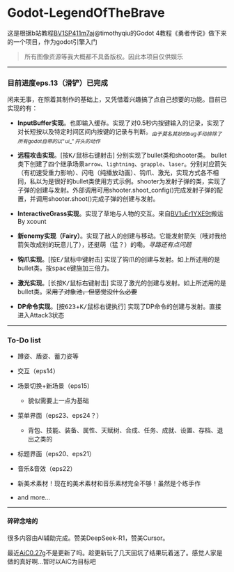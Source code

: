 # Godot-LegendOfTheBrave

这是根据b站教程[BV1SP411m7aj](https://www.bilibili.com/video/BV1SP411m7aj)@timothyqiu的Godot 4教程《勇者传说》做下来的一个项目，作为godot引擎入门

 > 所有图像资源等我大概都不具备版权。因此本项目仅供娱乐

---

 ### 目前进度eps.13（滑铲）已完成

 闲来无事，在照着其制作的基础上，又凭借着兴趣搞了点自己想要的功能。目前已实现的有：

  - **InputBuffer实现**。也即输入缓存。实现了对0.5秒内按键输入的记录，实现了对长短按以及特定时间区间内按键的记录与判断。$_{由于莫名其妙的bug手动排除了所有godot自带的以“ui\_”开头的动作}$

  - **远程攻击实现**。[按<kbd>K/鼠标右键</kbd>射击] 分别实现了bullet类和shooter类。 bullet类下创建了四个继承场景```arrow```、```lightning```、```grapple```、```laser```。分别对应箭矢（有初速受重力影响）、闪电（纯播放动画）、钩爪、激光，实现方式各不相同，私以为是很好的bullet类使用方式示例。shooter为发射子弹的类，实现了子弹的创建与发射。外部调用可用shooter.shoot_config()完成发射子弹的配置，并调用shooter.shoot()完成子弹的创建与发射。

  - **InteractiveGrass实现**。实现了草地与人物的交互。来自[BV1uEr1YXE9t](https://www.bilibili.com/video/BV1uEr1YXE9t)搬运By xcount
  
  - **新enemy实现（Fairy）**。实现了敌人的创建与移动。它能发射箭矢（哦对我给箭矢改成别的玩意儿了），还挺萌（猛？）的嘞。*寻路还有点问题*

  - **钩爪实现**。[按<kbd>E/鼠标中键</kbd>射击] 实现了钩爪的创建与发射。如上所述用的是bullet类。按<kbd>space</kbd>键施加三倍力。

  - **激光实现**。[长按<kbd>K/鼠标右键</kbd>射击] 实现了激光的创建与发射。如上所述用的是bullet类。~~采用了对象池，但感觉没什么必要~~

  - **DP命令实现**。[按<kbd>623</kbd>+<kbd>K/鼠标右键</kbd>执行] 实现了DP命令的创建与发射。直接进入Attack3状态

---

### To-Do list

- 蹲姿、盾姿、蓄力姿等

- 交互（eps14）

- 场景切换+新场景（eps15）

  - 貌似需要上一点为基础

- 菜单界面（eps23、eps24？）

  - 背包、技能、装备、属性、天赋树、合成、任务、成就、设置、存档、退出之类的

- 标题界面（eps20、eps21）

- 音乐&音效（eps22）

- 新美术素材！现在的美术素材和音乐素材完全不够！虽然是个练手作

- and more...

---

#### 碎碎念啥的

很多内容由AI辅助完成。赞美DeepSeek-R1，赞美Cursor。

最近[AiC](https://aicwiki.com/zh/home)[0.27g](https://www.bilibili.com/read/cv40671724/)不是更新了吗。趁更新玩了几天回坑了结果玩着迷了。感觉人家是做的真好啊...暂时以AiC为目标吧